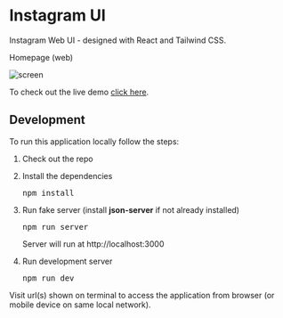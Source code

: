 # Instagram UI

Instagram Web UI - designed with React and Tailwind CSS.

Homepage (web)

![screen](https://user-images.githubusercontent.com/11155266/180818613-c3d9da12-397a-405a-aa3d-62fa2a264561.png)


To check out the live demo [click here](https://showcase-instagram-ui.surge.sh 'Instagram UI').

## Development

To run this application locally follow the steps:

1. Check out the repo
2. Install the dependencies
   <pre>npm install</pre>
3. Run fake server (install **json-server** if not already installed)
   <pre>npm run server</pre>

   Server will run at http://localhost:3000

4. Run development server
   <pre>npm run dev</pre>

Visit url(s) shown on terminal to access the application from browser (or mobile device on same local network).
